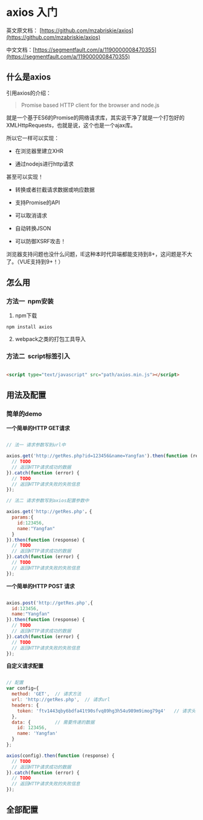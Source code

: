 # axios 入门

英文原文档： [https://github.com/mzabriskie/axios](https://github.com/mzabriskie/axios)

中文文档：[https://segmentfault.com/a/1190000008470355](https://segmentfault.com/a/1190000008470355)


## 什么是axios

引用axios的介绍：

> Promise based HTTP client for the browser and node.js




就是一个基于ES6的Promise的网络请求库，其实说干净了就是一个打包好的XMLHttpRequests，也就是说，这个也是一个ajax库。


所以它一样可以实现：

- 在浏览器里建立XHR

- 通过nodejs进行http请求

甚至可以实现！

- 转换或者拦截请求数据或响应数据

- 支持Promise的API

- 可以取消请求

- 自动转换JSON

- 可以防御XSRF攻击！

浏览器支持问题也没什么问题，IE这种本时代异端都能支持到8+，这问题是不大了。（VUE支持到9+！）


## 怎么用

### 方法一  npm安装

1. npm下载

```
npm install axios

```
2. webpack之类的打包工具导入



### 方法二  script标签引入

```html

<script type="text/javascript" src="path/axios.min.js"></script>

```

## 用法及配置

### 简单的demo

**一个简单的HTTP GET请求**

```js

// 法一 请求参数写到url中

axios.get('http://getRes.php?id=123456&name=Yangfan').then(function (response) {
  // TODO
  // 返回HTTP请求成功的数据
}).catch(function (error) {
  // TODO
  // 返回HTTP请求失败的失败信息
});

// 法二 请求参数写到axios配置参数中

axios.get('http://getRes.php'，{
  params:{
    id:123456,
    name:"Yangfan"
  }
}).then(function (response) {
  // TODO
  // 返回HTTP请求成功的数据
}).catch(function (error) {
  // TODO
  // 返回HTTP请求失败的失败信息
});


```

**一个简单的HTTP POST 请求**

```js

axios.post('http://getRes.php',{
  id:123456,
  name:"Yangfan"
}).then(function (response) {
  // TODO
  // 返回HTTP请求成功的数据
}).catch(function (error) {
  // TODO
  // 返回HTTP请求失败的失败信息
});

```

**自定义请求配置**

```js

// 配置
var config={
  method: 'GET',  // 请求方法                                           
  url: 'http://getRes.php',  // 请求url                          
  headers: { 
    token: 'ftv1443qby6bdfa41t90sfvq89hg3h54u989m9imog79g4'   // 请求头                                              
  },
  data: {         // 需要传递的数据                                 
    id: 123456,
    name: 'Yangfan'
  }
};

axios(config).then(function (response) {
  // TODO
  // 返回HTTP请求成功的数据
}).catch(function (error) {
  // TODO
  // 返回HTTP请求失败的失败信息
});

```


## 全部配置





